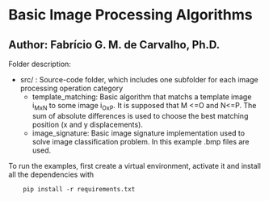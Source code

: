 # Basic Image Processing Algorithms
## Author: Fabrício G. M. de Carvalho, Ph.D.



Folder description:
* src/ : Source-code folder, which includes one subfolder for each image processing operation category
	* template_matching: Basic algorithm that matchs a template image i<sub>MxN</sub> to some image i<sub>OxP</sub>. It is supposed that M <=O and N<=P. The sum of absolute differences is used to choose the best matching position (x and y displacements).
	* image_signature: Basic image signature implementation used to solve image classification problem. In this example .bmp files are used.
	
	
To run the examples, first create a virtual environment, activate it and install all the dependencies with
```console
	pip install -r requirements.txt
```

	